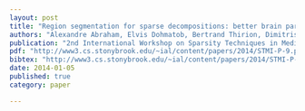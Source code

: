 ```yaml
---
layout: post
title: "Region segmentation for sparse decompositions: better brain parcellations from rest fMRI"
authors: "Alexandre Abraham, Elvis Dohmatob, Bertrand Thirion, Dimitris Samaras, and Gael Varoquaux"
publication: "2nd International Workshop on Sparsity Techniques in Medical Imaging (STMI) 2014 (in conjunction with MICCAI 2014), Boston/USA"
pdf: "http://www3.cs.stonybrook.edu/~ial/content/papers/2014/STMI-P-9.pdf"
bibtex: "http://www3.cs.stonybrook.edu/~ial/content/papers/2014/STMI-P-9.bib"
date: 2014-01-05
published: true
category: paper

---
```



